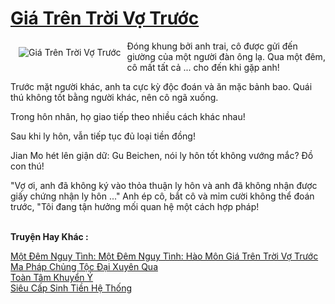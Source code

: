 <a href="https://truyentiki.com/gia-tren-troi-vo-truoc.31736/" title="Giá Trên Trời Vợ Trước"><h1>Giá Trên Trời Vợ Trước</h1></a><div style="display:table"><img align="right" style="float: left; padding: 10px;" src="https://truyentiki.com/a/img/str/src/31736.jpg" alt="Giá Trên Trời Vợ Trước">Đóng khung bởi anh trai, cô được gửi đến giường của một người đàn ông lạ. Qua một đêm, cô mất tất cả ... cho đến khi gặp anh! <p></p> Trước mặt người khác, anh ta cực kỳ độc đoán và ăn mặc bảnh bao. Quái thú không tốt bằng người khác, nên cô ngã xuống. <p></p> Trong hôn nhân, họ giao tiếp theo nhiều cách khác nhau! <p></p> Sau khi ly hôn, vẫn tiếp tục đủ loại tiền đồng! <p></p> Jian Mo hét lên giận dữ: Gu Beichen, nói ly hôn tốt không vướng mắc? Đồ con thú! <p></p> "Vợ ơi, anh đã không ký vào thỏa thuận ly hôn và anh đã không nhận được giấy chứng nhận ly hôn ..." Anh ép cô, bắt cô và mỉm cười không thể đoán trước, "Tôi đang tận hưởng mối quan hệ một cách hợp pháp!</div><p><br><b>Truyện Hay Khác :</b></p><a href="https://truyentiki.com/mot-dem-nguy-tinh-mot-dem-nguy-tinh-hao-mon-gia-tren-troi-vo-truoc.31735/" alt="Một Đêm Nguy Tình: Một Đêm Nguy Tình: Hào Môn Giá Trên Trời Vợ Trước">Một Đêm Nguy Tình: Một Đêm Nguy Tình: Hào Môn Giá Trên Trời Vợ Trước</a><br/><a href="https://github.com/nownovels/topcv/tree/master/truyenhay/31592/README.md" alt="Ma Pháp Chủng Tộc Đại Xuyên Qua">Ma Pháp Chủng Tộc Đại Xuyên Qua</a><br/><a href="https://github.com/nownovels/truyenhay/tree/master/truyenhay/30747/README.md" alt="Toàn Tâm Khuyển Ý">Toàn Tâm Khuyển Ý</a><br/><a href="https://truyentiki.wordpress.com/2020/06/08/sieu-cap-sinh-tien-he-thong/" alt="Siêu Cấp Sinh Tiền Hệ Thống">Siêu Cấp Sinh Tiền Hệ Thống</a><br/>